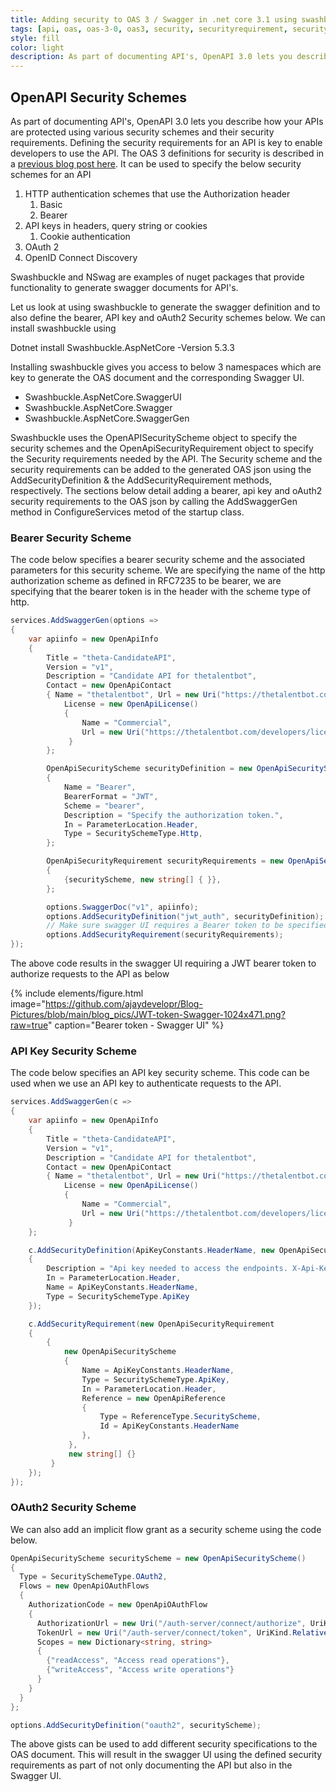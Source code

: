 ```yaml
---
title: Adding security to OAS 3 / Swagger in .net core 3.1 using swashbuckle
tags: [api, oas, oas-3-0, oas3, security, securityrequirement, securityscheme, swagger]
style: fill
color: light
description: As part of documenting API's, OpenAPI 3.0 lets you describe how your APIs are protected using various security schemes and their security requirements.
---
```


## OpenAPI Security Schemes

As part of documenting API's, OpenAPI 3.0 lets you describe how your APIs are protected using various security schemes and their security requirements. Defining the security requirements for an API is key to enable developers to use the API. The OAS 3 definitions for security is described in a [previous blog post here](https://pradeeploganathan.com/api/openapi-specification-swagger/#Security). It can be used to specify the below security schemes for an API

1. HTTP authentication schemes that use the Authorization header
    1. Basic
    2. Bearer
2. API keys in headers, query string or cookies
    1. Cookie authentication
3. OAuth 2
4. OpenID Connect Discovery

Swashbuckle and NSwag are examples of nuget packages that provide functionality to generate swagger documents for API's.

Let us look at using swashbuckle to generate the swagger definition and to also define the bearer, API key and oAuth2 Security schemes below. We can install swashbuckle using

Dotnet install Swashbuckle.AspNetCore -Version 5.3.3

Installing swashbuckle gives you access to below 3 namespaces which are key to generate the OAS document and the corresponding Swagger UI.

- Swashbuckle.AspNetCore.SwaggerUI
- Swashbuckle.AspNetCore.Swagger
- Swashbuckle.AspNetCore.SwaggerGen

Swashbuckle uses the OpenAPISecurityScheme object to specify the security schemes and the OpenApiSecurityRequirement object to specify the Security requirements needed by the API. The Security scheme and the security requirements can be added to the generated OAS json using the AddSecurityDefinition & the AddSecurityRequirement methods, respectively. The sections below detail adding a bearer, api key and oAuth2 security requirements to the OAS json by calling the AddSwaggerGen method in ConfigureServices metod of the startup class.

### Bearer Security Scheme

The code below specifies a bearer security scheme and the associated parameters for this security scheme. We are specifying the name of the http authorization scheme as defined in RFC7235 to be bearer, we are specifying that the bearer token is in the header with the scheme type of http.

```csharp
services.AddSwaggerGen(options =>
{
    var apiinfo = new OpenApiInfo
    {
        Title = "theta-CandidateAPI",
        Version = "v1",
        Description = "Candidate API for thetalentbot",
        Contact = new OpenApiContact
        { Name = "thetalentbot", Url = new Uri("https://thetalentbot.com/developers/contact") },
            License = new OpenApiLicense()
            {
                Name = "Commercial",
                Url = new Uri("https://thetalentbot.com/developers/license")
             }
        };

        OpenApiSecurityScheme securityDefinition = new OpenApiSecurityScheme()
        {
            Name = "Bearer",
            BearerFormat = "JWT",
            Scheme = "bearer",
            Description = "Specify the authorization token.",
            In = ParameterLocation.Header,
            Type = SecuritySchemeType.Http,
        };

        OpenApiSecurityRequirement securityRequirements = new OpenApiSecurityRequirement()
        {
            {securityScheme, new string[] { }},
        };

        options.SwaggerDoc("v1", apiinfo);
        options.AddSecurityDefinition("jwt_auth", securityDefinition);
        // Make sure swagger UI requires a Bearer token to be specified
        options.AddSecurityRequirement(securityRequirements);               
});
```

The above code results in the swagger UI requiring a JWT bearer token to authorize requests to the API as below

{% include elements/figure.html image="https://github.com/ajaydevelopr/Blog-Pictures/blob/main/blog_pics/JWT-token-Swagger-1024x471.png?raw=true" caption="Bearer token - Swagger UI" %}

### API Key Security Scheme

The code below specifies an API key security scheme. This code can be used when we use an API key to authenticate requests to the API.

```csharp
services.AddSwaggerGen(c =>
{
    var apiinfo = new OpenApiInfo
    {
        Title = "theta-CandidateAPI",
        Version = "v1",
        Description = "Candidate API for thetalentbot",
        Contact = new OpenApiContact
        { Name = "thetalentbot", Url = new Uri("https://thetalentbot.com/developers/contact") },
            License = new OpenApiLicense()
            {
                Name = "Commercial",
                Url = new Uri("https://thetalentbot.com/developers/license")
             }
    };

    c.AddSecurityDefinition(ApiKeyConstants.HeaderName, new OpenApiSecurityScheme
    {
        Description = "Api key needed to access the endpoints. X-Api-Key: My_API_Key",
        In = ParameterLocation.Header,
        Name = ApiKeyConstants.HeaderName,
        Type = SecuritySchemeType.ApiKey
    });

    c.AddSecurityRequirement(new OpenApiSecurityRequirement
    {
        { 
            new OpenApiSecurityScheme 
            {
                Name = ApiKeyConstants.HeaderName,
                Type = SecuritySchemeType.ApiKey,
                In = ParameterLocation.Header,
                Reference = new OpenApiReference
                { 
                    Type = ReferenceType.SecurityScheme,
                    Id = ApiKeyConstants.HeaderName
                },
             },
             new string[] {}
         }
    });
});
```

### OAuth2 Security Scheme

We can also add an implicit flow grant as a security scheme using the code below.

```csharp
OpenApiSecurityScheme securityScheme = new OpenApiSecurityScheme()
{
  Type = SecuritySchemeType.OAuth2,
  Flows = new OpenApiOAuthFlows
  {
    AuthorizationCode = new OpenApiOAuthFlow
    {
      AuthorizationUrl = new Uri("/auth-server/connect/authorize", UriKind.Relative),
      TokenUrl = new Uri("/auth-server/connect/token", UriKind.Relative),
      Scopes = new Dictionary<string, string>
      {
        {"readAccess", "Access read operations"},
        {"writeAccess", "Access write operations"}
      }
    }
  }
};

options.AddSecurityDefinition("oauth2", securityScheme);
```

The above gists can be used to add different security specifications to the OAS document. This will result in the swagger UI using the defined security requirements as part of not only documenting the API but also in the Swagger UI.
